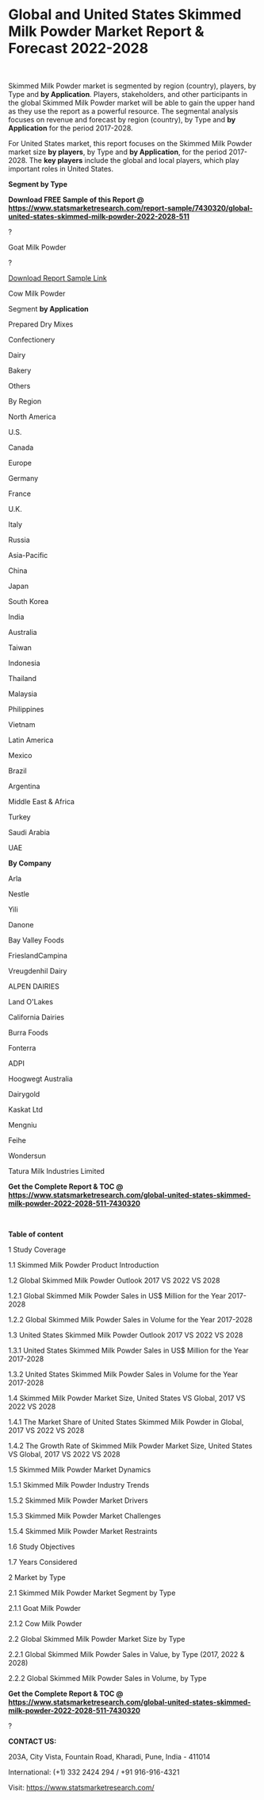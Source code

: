 <h1>Global and United States Skimmed Milk Powder Market Report & Forecast 2022-2028</h1><br/><p>Skimmed Milk Powder market is segmented by region (country), players, by Type and <strong>by Application</strong>. Players, stakeholders, and other participants in the global Skimmed Milk Powder market will be able to gain the upper hand as they use the report as a powerful resource. The segmental analysis focuses on revenue and forecast by region (country), by Type and <strong>by Application</strong> for the period 2017-2028.</p>
 
 
 
 <p>For United States market, this report focuses on the Skimmed Milk Powder market size <strong>by players</strong>, by Type and <strong>by Application</strong>, for the period 2017-2028. The <strong>key players</strong> include the global and local players, which play important roles in United States.</p>
 
 
 
 <p><strong>Segment by Type</strong></p>
 
 
 
 <div><b>Download FREE Sample of this Report @ <a href="https://www.statsmarketresearch.com/download-free-sample/7430320/global-united-states-skimmed-milk-powder-2022-2028-511">https://www.statsmarketresearch.com/report-sample/7430320/global-united-states-skimmed-milk-powder-2022-2028-511</a></b></div>
 
 
 
 <p>? </p>
 
 
 
 <p>Goat Milk Powder</p>
 
 
 
 <p>? </p>
 
 
 
 <p><a href="https://www.statsmarketresearch.com/download-free-sample/7430320/global-united-states-skimmed-milk-powder-2022-2028-511">Download Report Sample Link</a></p>
 
 
 
 <p>Cow Milk Powder</p>
 
 
 
 <p>Segment <strong>by Application</strong></p>
 
 
 
 <p>Prepared Dry Mixes</p>
 
 
 
 <p>Confectionery</p>
 
 
 
 <p>Dairy</p>
 
 
 
 <p>Bakery</p>
 
 
 
 <p>Others</p>
 
 
 
 <p>By Region</p>
 
 
 
 <p>North America</p>
 
 
 
 <p>U.S.</p>
 
 
 
 <p>Canada</p>
 
 
 
 <p>Europe</p>
 
 
 
 <p>Germany</p>
 
 
 
 <p>France</p>
 
 
 
 <p>U.K.</p>
 
 
 
 <p>Italy</p>
 
 
 
 <p>Russia</p>
 
 
 
 <p>Asia-Pacific</p>
 
 
 
 <p>China</p>
 
 
 
 <p>Japan</p>
 
 
 
 <p>South Korea</p>
 
 
 
 <p>India</p>
 
 
 
 <p>Australia</p>
 
 
 
 <p>Taiwan</p>
 
 
 
 <p>Indonesia</p>
 
 
 
 <p>Thailand</p>
 
 
 
 <p>Malaysia</p>
 
 
 
 <p>Philippines</p>
 
 
 
 <p>Vietnam</p>
 
 
 
 <p>Latin America</p>
 
 
 
 <p>Mexico</p>
 
 
 
 <p>Brazil</p>
 
 
 
 <p>Argentina</p>
 
 
 
 <p>Middle East & Africa</p>
 
 
 
 <p>Turkey</p>
 
 
 
 <p>Saudi Arabia</p>
 
 
 
 <p>UAE</p>
 
 
 
 <p><strong>By Company</strong></p>
 
 
 
 <p>Arla</p>
 
 
 
 <p>Nestle</p>
 
 
 
 <p>Yili</p>
 
 
 
 <p>Danone</p>
 
 
 
 <p>Bay Valley Foods</p>
 
 
 
 <p>FrieslandCampina</p>
 
 
 
 <p>Vreugdenhil Dairy</p>
 
 
 
 <p>ALPEN DAIRIES</p>
 
 
 
 <p>Land O&#39;Lakes</p>
 
 
 
 <p>California Dairies</p>
 
 
 
 <p>Burra Foods</p>
 
 
 
 <p>Fonterra</p>
 
 
 
 <p>ADPI</p>
 
 
 
 <p>Hoogwegt Australia</p>
 
 
 
 <p>Dairygold</p>
 
 
 
 <p>Kaskat Ltd</p>
 
 
 
 <p>Mengniu</p>
 
 
 
 <p>Feihe</p>
 
 
 
 <p>Wondersun</p>
 
 
 
 <p>Tatura Milk Industries Limited</p>
 
 
 
 <div><b>Get the Complete Report & TOC @ <a href="https://www.statsmarketresearch.com/global-united-states-skimmed-milk-powder-2022-2028-511-7430320">https://www.statsmarketresearch.com/global-united-states-skimmed-milk-powder-2022-2028-511-7430320</a></b></div>
 
 
 
 <p><br />
 
 <b>Table of content</b></p>
 
 
 
 <p>1 Study Coverage<br />
 
 1.1 Skimmed Milk Powder Product Introduction<br />
 
 1.2 Global Skimmed Milk Powder Outlook 2017 VS 2022 VS 2028<br />
 
 1.2.1 Global Skimmed Milk Powder Sales in US$ Million for the Year 2017-2028<br />
 
 1.2.2 Global Skimmed Milk Powder Sales in Volume for the Year 2017-2028<br />
 
 1.3 United States Skimmed Milk Powder Outlook 2017 VS 2022 VS 2028<br />
 
 1.3.1 United States Skimmed Milk Powder Sales in US$ Million for the Year 2017-2028<br />
 
 1.3.2 United States Skimmed Milk Powder Sales in Volume for the Year 2017-2028<br />
 
 1.4 Skimmed Milk Powder Market Size, United States VS Global, 2017 VS 2022 VS 2028<br />
 
 1.4.1 The Market Share of United States Skimmed Milk Powder in Global, 2017 VS 2022 VS 2028<br />
 
 1.4.2 The Growth Rate of Skimmed Milk Powder Market Size, United States VS Global, 2017 VS 2022 VS 2028<br />
 
 1.5 Skimmed Milk Powder Market Dynamics<br />
 
 1.5.1 Skimmed Milk Powder Industry Trends<br />
 
 1.5.2 Skimmed Milk Powder Market Drivers<br />
 
 1.5.3 Skimmed Milk Powder Market Challenges<br />
 
 1.5.4 Skimmed Milk Powder Market Restraints<br />
 
 1.6 Study Objectives<br />
 
 1.7 Years Considered<br />
 
 2 Market by Type<br />
 
 2.1 Skimmed Milk Powder Market Segment by Type<br />
 
 2.1.1 Goat Milk Powder<br />
 
 2.1.2 Cow Milk Powder<br />
 
 2.2 Global Skimmed Milk Powder Market Size by Type<br />
 
 2.2.1 Global Skimmed Milk Powder Sales in Value, by Type (2017, 2022 & 2028)<br />
 
 2.2.2 Global Skimmed Milk Powder Sales in Volume, by Type</p>
 
 
 
 <div><b>Get the Complete Report & TOC @ <a href="https://www.statsmarketresearch.com/global-united-states-skimmed-milk-powder-2022-2028-511-7430320">https://www.statsmarketresearch.com/global-united-states-skimmed-milk-powder-2022-2028-511-7430320</a></b></div>
 
 
 
 <p>? </p>
 
 
 
 <p><b>CONTACT US:</b><br />
 
 203A, City Vista, Fountain Road, Kharadi, Pune, India - 411014<br />
 
 International: (+1) 332 2424 294 / +91 916-916-4321<br />
 
 Visit: <a href="https://www.statsmarketresearch.com/">https://www.statsmarketresearch.com/</a></p>